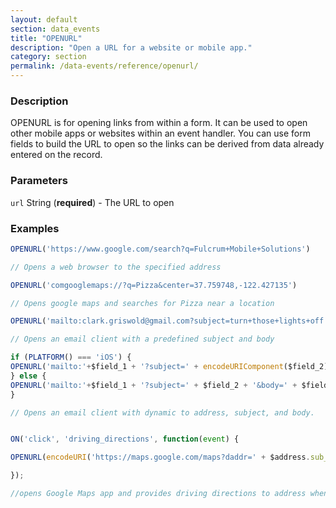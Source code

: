 ```yaml
---
layout: default
section: data_events
title: "OPENURL"
description: "Open a URL for a website or mobile app."
category: section
permalink: /data-events/reference/openurl/
---
```


### Description

OPENURL is for opening links from within a form. It can be used to open other mobile apps or websites within an event handler. You can use form fields to build the URL to open so the links can be derived from data already entered on the record.

### Parameters

`url` String (__required__) - The URL to open

### Examples

```js
OPENURL('https://www.google.com/search?q=Fulcrum+Mobile+Solutions')

// Opens a web browser to the specified address
```


```js
OPENURL('comgooglemaps://?q=Pizza&center=37.759748,-122.427135')

// Opens google maps and searches for Pizza near a location
```


```js
OPENURL('mailto:clark.griswold@gmail.com?subject=turn+those+lights+off!&body=jk,+i+love+them.')

// Opens an email client with a predefined subject and body
```

```js
if (PLATFORM() === 'iOS') {
OPENURL('mailto:'+$field_1 + '?subject=' + encodeURIComponent($field_2) + '&body=' + encodeURIComponent($field_3))
} else {
OPENURL('mailto:'+$field_1 + '?subject=' + $field_2 + '&body=' + $field_3)
}

// Opens an email client with dynamic to address, subject, and body.
```

```js

ON('click', 'driving_directions', function(event) {

OPENURL(encodeURI('https://maps.google.com/maps?daddr=' + $address.sub_thoroughfare + '+' + $address.thoroughfare + '+' + $address.locality + '+' + $address.admin_area + '+' + $address.postal_code));

});

//opens Google Maps app and provides driving directions to address when the 'driving_directions' hyperlink field is clicked.
```
